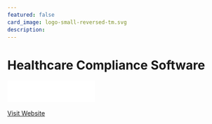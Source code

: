 ```yaml
---
featured: false
card_image: logo-small-reversed-tm.svg
description: 
---
```


# Healthcare Compliance Software
<img src="logo-small-reversed-tm.svg" alt="Logo" style="max-width: 200px; height: auto;">

<a href="https://www.healthicity.com/solutions/compliance/software-management">Visit Website</a>  

